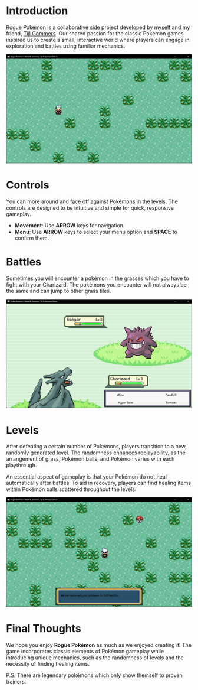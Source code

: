 # Introduction

Rogue Pokémon is a collaborative side project developed by myself and my friend, [Tijl Gommers](https://be.linkedin.com/in/tijl-gommers-661572316 "LinkedIn Profile"). 
Our shared passion for the classic Pokémon games inspired us to create a small, interactive world where players can engage in exploration and battles using familiar mechanics.

<div align="center">
  <img src="https://github.com/Woestijnbok/Rogue-Pokemon/blob/main/Screenshots/Exploration.jpg?raw=true" width="800" height="auto">
</div>

# Controls

You can more around and face off against Pokémons in the levels. 
The controls are designed to be intuitive and simple for quick, responsive gameplay.

- **Movement**: Use **ARROW** keys for navigation.
- **Menu**: Use **ARROW** keys to select your menu option and **SPACE** to confirm them.

# Battles

Sometimes you will encounter a pokémon in the grasses which you have to fight with your Charizard.
The pokémons you encounter will not always be the same and can jump to other grass tiles.

<div align="center">
  <img src="https://github.com/Woestijnbok/Rogue-Pokemon/blob/main/Screenshots/Fighting.jpg?raw=true" width="800" height="auto">
</div>

# Levels

After defeating a certain number of Pokémons, players transition to a new, randomly generated level.
The randomness enhances replayability, as the arrangement of grass, Pokémon balls, and Pokémon varies with each playthrough.

An essential aspect of gameplay is that your Pokémon do not heal automatically after battles.
To aid in recovery, players can find healing items within Pokémon balls scattered throughout the levels.

<div align="center">
  <img src="https://github.com/Woestijnbok/Rogue-Pokemon/blob/main/Screenshots/Healing.jpg?raw=true" width="800" height="auto">
</div>

# Final Thoughts

We hope you enjoy **Rogue Pokémon** as much as we enjoyed creating it! The game incorporates classic elements of Pokémon gameplay while introducing unique mechanics, such as the randomness of levels and the necessity of finding healing items.

P.S. There are legendary pokémons which only show themself to proven trainers.
